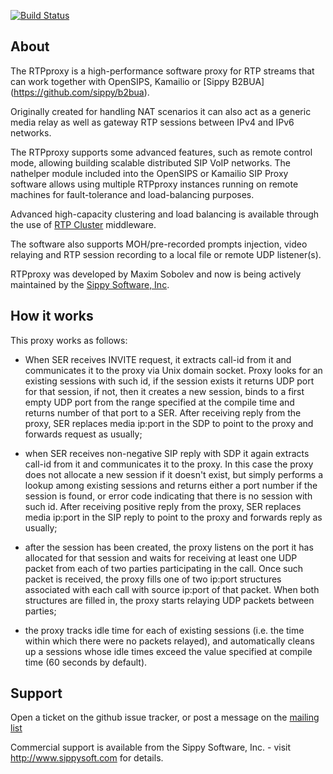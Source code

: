 [![Build Status](https://travis-ci.org/sippy/rtpproxy.svg?branch=rtpp_2_1)](https://travis-ci.org/sippy/rtpproxy)

## About

The RTPproxy is a high-performance software proxy for RTP streams that can
work together with OpenSIPS, Kamailio or [Sippy B2BUA]
(https://github.com/sippy/b2bua).

Originally created for handling NAT scenarios it can also act as a generic
media relay as well as gateway RTP sessions between IPv4 and IPv6 networks.

The RTPproxy supports some advanced features, such as remote control mode,
allowing building scalable distributed SIP VoIP networks. The nathelper module
included into the OpenSIPS or Kamailio SIP Proxy software allows using multiple
RTPproxy instances running on remote machines for fault-tolerance and
load-balancing purposes.

Advanced high-capacity clustering and load balancing is available through the
use of [RTP Cluster](https://github.com/sippy/rtp_cluster) middleware.

The software also supports MOH/pre-recorded prompts injection,  video relaying
and RTP session recording to a local file or remote UDP listener(s).

RTPproxy was developed by Maxim Sobolev and now is being actively maintained
by the [Sippy Software, Inc](http://www.sippysoft.com).

## How it works

This proxy works as follows:

- When SER receives INVITE request, it extracts call-id from it and
  communicates it to the proxy via Unix domain socket. Proxy looks for an
  existing sessions with such id, if the session exists it returns UDP port
  for that session, if not, then it creates a new session, binds to a first
  empty UDP port from the range specified at the compile time and returns
  number of that port to a SER. After receiving reply from the proxy, SER
  replaces media ip:port in the SDP to point to the proxy and forwards
  request as usually;

- when SER receives non-negative SIP reply with SDP it again extracts
  call-id from it and communicates it to the proxy. In this case the proxy
  does not allocate a new session if it doesn't exist, but simply performs a
  lookup among existing sessions and returns either a port number if the
  session is found, or error code indicating that there is no session with
  such id. After receiving positive reply from the proxy, SER replaces media
  ip:port in the SIP reply to point to the proxy and forwards reply as
  usually;

- after the session has been created, the proxy listens on the port it has
  allocated for that session and waits for receiving at least one UDP
  packet from each of two parties participating in the call. Once such
  packet is received, the proxy fills one of two ip:port structures
  associated with each call with source ip:port of that packet. When both
  structures are filled in, the proxy starts relaying UDP packets between
  parties;

- the proxy tracks idle time for each of existing sessions (i.e. the time
  within which there were no packets relayed), and automatically cleans
  up a sessions whose idle times exceed the value specified at compile
  time (60 seconds by default).


## Support

Open a ticket on the github issue tracker, or post a message on the [mailing
list](https://groups.google.com/forum/#!forum/rtpproxy)

Commercial support is available from the Sippy Software, Inc. - visit
http://www.sippysoft.com for details.
